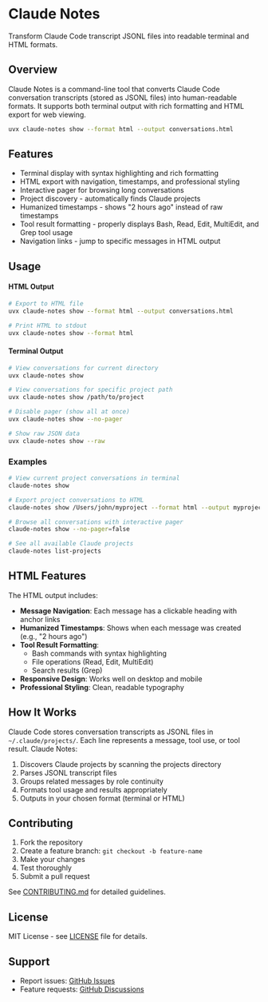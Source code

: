 # Claude Notes

Transform Claude Code transcript JSONL files into readable terminal and HTML formats.

## Overview

Claude Notes is a command-line tool that converts Claude Code conversation transcripts (stored as JSONL files) into human-readable formats. It supports both terminal output with rich formatting and HTML export for web viewing.

```bash
uvx claude-notes show --format html --output conversations.html
```

## Features

- Terminal display with syntax highlighting and rich formatting
- HTML export with navigation, timestamps, and professional styling
- Interactive pager for browsing long conversations
- Project discovery - automatically finds Claude projects
- Humanized timestamps - shows "2 hours ago" instead of raw timestamps
- Tool result formatting - properly displays Bash, Read, Edit, MultiEdit, and Grep tool usage
- Navigation links - jump to specific messages in HTML output

## Usage

#### HTML Output

```bash
# Export to HTML file
uvx claude-notes show --format html --output conversations.html

# Print HTML to stdout
uvx claude-notes show --format html
```

#### Terminal Output

```bash
# View conversations for current directory
uvx claude-notes show

# View conversations for specific project path
uvx claude-notes show /path/to/project

# Disable pager (show all at once)
uvx claude-notes show --no-pager

# Show raw JSON data
uvx claude-notes show --raw
```

### Examples

```bash
# View current project conversations in terminal
claude-notes show

# Export project conversations to HTML
claude-notes show /Users/john/myproject --format html --output myproject-conversations.html

# Browse all conversations with interactive pager
claude-notes show --no-pager=false

# See all available Claude projects
claude-notes list-projects
```

## HTML Features

The HTML output includes:

- **Message Navigation**: Each message has a clickable heading with anchor links
- **Humanized Timestamps**: Shows when each message was created (e.g., "2 hours ago")
- **Tool Result Formatting**: 
  - Bash commands with syntax highlighting
  - File operations (Read, Edit, MultiEdit)
  - Search results (Grep)
- **Responsive Design**: Works well on desktop and mobile
- **Professional Styling**: Clean, readable typography

## How It Works

Claude Code stores conversation transcripts as JSONL files in `~/.claude/projects/`. Each line represents a message, tool use, or tool result. Claude Notes:

1. Discovers Claude projects by scanning the projects directory
2. Parses JSONL transcript files 
3. Groups related messages by role continuity
4. Formats tool usage and results appropriately
5. Outputs in your chosen format (terminal or HTML)

## Contributing

1. Fork the repository
2. Create a feature branch: `git checkout -b feature-name`
3. Make your changes
4. Test thoroughly
5. Submit a pull request

See [CONTRIBUTING.md](CONTRIBUTING.md) for detailed guidelines.

## License

MIT License - see [LICENSE](LICENSE) file for details.

## Support

- Report issues: [GitHub Issues](https://github.com/yourusername/claude-notes/issues)
- Feature requests: [GitHub Discussions](https://github.com/yourusername/claude-notes/discussions)
